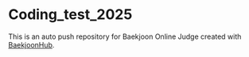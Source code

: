 # Coding_test_2025
This is an auto push repository for Baekjoon Online Judge created with [BaekjoonHub](https://github.com/BaekjoonHub/BaekjoonHub).
